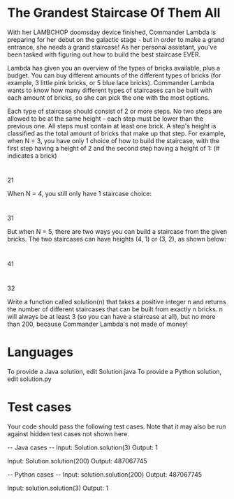 The Grandest Staircase Of Them All
==================================

With her LAMBCHOP doomsday device finished, Commander Lambda is preparing for her debut on the galactic stage - but in order to make a grand entrance, she needs a grand staircase! As her personal assistant, you've been tasked with figuring out how to build the best staircase EVER. 

Lambda has given you an overview of the types of bricks available, plus a budget. You can buy different amounts of the different types of bricks (for example, 3 little pink bricks, or 5 blue lace bricks). Commander Lambda wants to know how many different types of staircases can be built with each amount of bricks, so she can pick the one with the most options. 

Each type of staircase should consist of 2 or more steps.  No two steps are allowed to be at the same height - each step must be lower than the previous one. All steps must contain at least one brick. A step's height is classified as the total amount of bricks that make up that step.
For example, when N = 3, you have only 1 choice of how to build the staircase, with the first step having a height of 2 and the second step having a height of 1: (# indicates a brick)

#
##
21

When N = 4, you still only have 1 staircase choice:

#
#
##
31
 
But when N = 5, there are two ways you can build a staircase from the given bricks. The two staircases can have heights (4, 1) or (3, 2), as shown below:

#
#
#
##
41

#
##
##
32

Write a function called solution(n) that takes a positive integer n and returns the number of different staircases that can be built from exactly n bricks. n will always be at least 3 (so you can have a staircase at all), but no more than 200, because Commander Lambda's not made of money!

Languages
=========

To provide a Java solution, edit Solution.java
To provide a Python solution, edit solution.py

Test cases
==========
Your code should pass the following test cases.
Note that it may also be run against hidden test cases not shown here.

-- Java cases -- 
Input:
Solution.solution(3)
Output:
    1

Input:
Solution.solution(200)
Output:
    487067745

-- Python cases -- 
Input:
solution.solution(200)
Output:
    487067745

Input:
solution.solution(3)
Output:
    1
